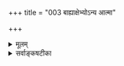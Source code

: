 +++
title = "003 बाह्याक्षेभ्योऽन्य आत्मा"

+++
<details><summary>मूलम्</summary>

बाह्याक्षेभ्योऽन्य आत्मा तदखिलविषयप्रत्यभिज्ञातुरैक्यात् कर्तुः स्मृत्यादिकार्ये करणमिति मनो मानसिद्धं ततोऽन्यत् ।  
प्राणास्सङ्घातरूपा वपुरुदितनयान्न ध्रुवं चेतयन्ते ज्ञानं च ज्ञातृधर्मः क्षणिकमपि च वस्तेन नास्याऽऽत्मभावः ॥ ३ ॥
</details>

<details><summary>सर्वाङ्कषटीका</summary>

सन्त्यन्येऽपि पक्षाः  
शरीरात्मवादिनाम् इव  
इन्द्रियाद्य्-आत्म-वादिनाम् अपि ।  
'देहेन्द्रियमनः प्राणधीभ्योऽन्यः ' इति ह्य् आचार्याः ।  
देहातिरिक्तत्वं च साधितम् ।  
'अहं पश्यामि' 'अहं शृणोमि' इत्यादि-प्रतीति-स्वारस्यात्  
इन्द्रियस्य अहम्-अर्थत्व-प्रतीत्या इन्द्रियाण्य् एवात्मेति,  
देहात्मवाद-निराकरणानन्तरम् इन्द्रियात्मवादं निराकरोति- **बाह्येत्यादि** ।  

इन्द्रियेष्व् अपि **मनः** आन्तरम् ।  
चक्षुरादि बाह्यं तु तद्-अपेक्षया प्रसिद्धतरम् ।  
अतः प्रथममस्य वर्णनम्। 

[[135]]

**बाह्याक्षेभ्यः** =बाह्येन्द्रियेभ्यः चक्षुरादिभ्यः  
**आत्मा** = अहम्-अर्थः **अन्यः** = अतिरिक्तः ।  
कुतः ? इत्यत्र  
'दर्शन-स्पर्शनाभ्याम् एकार्थ-ग्रहणात्' (न्या. सू. 3-1-1) इति पारमर्षं वचः स्मरन्नाह -  
**तद्-अखिल-विषय-प्रत्यभिज्ञातुः** = **तेषाम्** = इन्द्रियाणाम् अखिलाः ये विषयाः रूपरसगन्धस्पर्शशब्दाः, तेषां प्रत्यभिज्ञातुः प्रतिसन्धातुः **ऐक्यात्** =एकत्वात् ।  
अस्ति हि 'योऽहमपश्यं पूर्वम् यम्, सोऽहमद्य तं स्पृशामि' इति द्रष्टुः स्प्रष्टुश् च ऐक्यानुसन्धानम् ।  
द्रष्टृ चक्षुरिन्द्रियम्, स्पष्टृ तु त्वगिन्द्रियम् ।  
उभयोर् ऐक्यासंभवात्, उभयातिरिक्त एव कश्चित् एकः द्रष्टा च स्प्रष्टा च भवति ।  
'यस्य गन्धम् अजिघ्रम्, तद् इदं कुसुमं पश्यामि' इति अस्ति पञ्चानाम् अपीन्द्रियाणां परस्परं **प्रत्यभिज्ञा** ।  
अतः इन्द्रियातिरिक्त एवात्मा । 

'अहं पश्यामि' ' अहं जिघ्रेमि' इत्यादयस्तु, चैतन्याभिव्यक्ति-सहकारित्व-प्रयुक्तत्वाद् औपचारिका  
नार्थसाधनक्षमा इत्य्-आदिकम् अग्रे व्यक्ती-भविष्यति ।  
अतः इन्द्रियातिरिक्तत्वं आत्मनः सिद्धम् ।  

'प्रत्येकं चेतनत्वे बहुरिह कलहो वीतरागो न जातः' इत्येतद् दूषणम् अत्राप्य् ऊह्यम् ॥

‘अहमाददे' ‘अहं वाच्मि' इत्यादिव्यवहारात् कर्मेन्द्रियाणाम् अप्य् अहम्-अर्थत्व-निराकरणम् अत्र विवक्षितम् इत्यभिप्रायेण ‘बाह्याक्ष'पदम् ।  
'प्रत्यभिज्ञातुरैक्यात्' इति हेतुः समानो ज्ञानकर्मेन्द्रिययोः ।  
' योऽहं तत्रा- गच्छम्, स एवाहमिदमाददे' इति गन्तुरादातुश्चैक्यप्रत्यभिज्ञायास्सत्त्वात् ।  
अतः कर्मेन्द्रियाणाम् अनेकानाम् आत्मत्वासंभवः,  
ज्ञानेन्द्रिय-न्यायेनैव सिद्ध्यतीत्य् अभिप्रायेण पृथग्-अनुक्तिः ।  
एवं 'प्रत्येकं चेतनत्वे बहुरिह कलहः' इत्यादिन्यायो ऽत्रापि समानः ॥

अस्तु तर्हि मन एवाहम्-अर्थः,  
'अहं स्मरामि' 'अहं मन्ये' इत्यादौ  
मनस एव कर्तृत्वं भाति,  
तस्य एकत्वात् स्थिरत्वाच् च  
पूर्वोक्त-दोषाणां परिहारात् इत्यत्राह - **कर्तुर्**-इत्यादि ।  

मनः अस्तीत्य्-अत्र न हि प्रत्यक्षं प्रमाणम्,  
अतीन्द्रियं हि मनः ।  
रूपादि-साक्षात्कार-करणतया यथा चक्षुरादि-सिद्धिः,  
तथा स्मृत्यादि-करणतया मनसः सिद्धिः ।  
तथा च स्मृतेः करणतयैव मनसः सिद्ध्या,  
**स्मर्ता** = स्मृतिकर्ता अन्यः वर्तत एवेति, स एवात्मा;  
न तु करणतया सिद्धं मनः ।  
**कर्तुः** = स्मरणकर्तुः = स्मृत्यादिकार्ये;  
आदिपदेन सुख-दुःखाद्यनुभव-ग्रहणम् ।  
एवञ् च स्मृति-सुखादि-साक्षात्कार-करणतया  
मनः **मानसिद्धम्** = अनुमान-रूप-प्रमाण-सिद्धम् ।  
एवञ्च मनस्-साधन-काल एव  
**स्मृतिकर्ता** = स्मर्ता आत्मा सिद्ध एवेत्य् अतोऽपि मनः न आत्मा ।  
अत एव ‘स्वयम् एवात्मनात्मानं वेत्थ त्वम् ' ( गी. 10-15 ) इतिवद्-एकस्यैव कर्तृत्व-करणत्वे भवेताम् इत्य्-अस्य नावकाशः -  
मनस्-साधन-काल एवात्मनस् सिद्धत्वेन  
धर्मि-ग्राहक-प्रमाण-विरोधापत्तेः ।  
' अहं मन्ये' इत्यादिकं तु पूर्ववद् औपचारिकम्,  
'मनसा स्मरामि' इत्यपि - प्रयोगाच् च । 

ननु 

> अतीन्द्रियवस्तु-सद्-भावे श्रुतिर् एव प्रमाणं प्रदर्शितं पूर्वम् (जड. श्लो. 11 ) । 
अत्र तु स्मृत्यादि-करणतया मनसः सिद्धिर् इति  
कथम् उच्यत 

इति चेत्, सत्यम्;  
परमतानुरोधेन, प्रमाण-संप्लव-वादाद् वा तथोक्तिर् इति विभाव्यम् ॥

> मनसः आत्मत्वे निरस्ते,  
ततोऽपि पराः प्राणाः आत्मा भवन्तु,  
सुषुप्तौ मनस उपरतावपि प्राणानाम् अनुपरतेः ।  
मरणानन्तरं ' जीवो गतः' इति स्थाने 'प्राणा गताः' इति व्यवहरन्ति ।  
जीव-शब्दो ऽपि  
'जीव प्राण-धारणे' इति धातोर् निष्पन्नः  
जीव-प्राणयोर् निकट संबन्धं वक्ति ।  
'प्राणो हि पिता प्राणो माता' (छां. 7- 15- 1) इति जीव-वाचि-पित्रादि-शब्दैः समानाधिकरणतया प्राणशब्दो निर्दिश्यते ।  
अतः प्राण एवास्तु आत्मा,

इति चेत् — **सङ्घातरूपाः प्राणाः**,  
**वपुर्-उदितनयात्** = वपुषि शरीरे उदितः यः **नयः** = न्यायः -  
' प्रत्येकं चेतनत्वे बहुरिह कलहो वीतरागो न जातः' इत्युक्तः,  
तादृशन्यायात्  
**ध्रुवम्** = दृढम् अथवा सर्वथा  
**न चेतयन्ते** = चैतन्याश्रया न भवन्ति, चेतना न भवन्तीति भावः ।  

प्राणशब्द एक-वचनान्तः मुख्य-प्राण-मात्र-वाची ।  
तस्य वृत्तयः पञ्च ।  
एतद्दृष्ट्या तु नित्यं बहुवचनान्तः प्राणशब्दः ।  
प्राण-वृत्त्य्-अन्तर्गतोऽपि कश्चित् प्राणो वर्तते,  
'हृदि प्राणो गुदेऽपानः' इत्यादिप्रमाणात् ।  
अतश्च प्राणशब्दो मुख्यप्राणमात्रवाची कश्चित्,  
अन्यच् च तद्-वृत्ति-वाचीति मन्तव्यम् ।  
प्रकृते पञ्चप्राणानामात्मत्वं निराक्रियते ।  
'पुंसि भूम्न्य् असवः प्राणाः ' 'हृदि प्राणः ' इति कोशो द्रष्टव्यः ।  

प्राणानां प्रत्येकं चैतन्यम्, उत समुदाये ?  
द्वेधाप्यसंभवः पूर्वोक्तन्यायेन (पुट- 1) बोध्य इत्यर्थः ।  
'जीव' धातुः जीवप्राणयोर्निकटसंबन्धं वक्ति, न त्वभेदम् । 'जीवो गतः' इति स्थाने 'प्राणो गतः ' इत्युक्तिरपि जीवप्राणयोरत्यन्तनिकटसंबन्धमूला । संसार्यात्मनस्सकलव्यापारस्यापि प्राणाधीनत्वात् 'प्राणस्येदं वशे सर्वम्' (प्रश्न. 2-13 ) इत्यादिश्रुत्या च तद्दृढीकरणात् 'प्राणो हि पिता' इत्यादिनिर्देशः । ' प्राणी' इति वक्तव्ये प्राधान्यात् ‘प्राणः' इति निर्देशः । अन्यथा हि केवलप्राणस्य जडत्वात् प्राणोपासकस्येतरसर्वश्रेष्ठत्वकथनं विरुद्ध्येत । अतः प्राणा अपि न जीवाः ॥

ननु "मुख्यप्राणस्यैकत्वात् उक्तदोषासंभवात्  
स एवास्त्वात्मे"ति चेत्,  
तादृश-प्राणस्य लोकतो ऽसिद्धेः, श्रुत्यैव सिद्धेः,  
श्रुत्यैव च प्राणानित्यतायाः, जीव-नित्यतायाश् च कथनात्  
मुख्यप्राणोऽपि नात्मा । 

जीव-दृष्ट्या प्राणस्य स्थानं महद् इति दृष्ट्यैव  
मन-आत्मवादानन्तरं प्राणात्मवाद-विचारः कृतः ।  
वस्तु-स्वरूप-दृष्ट्या तु प्राणापेक्षया मनः उपरितनं तत्त्वम् । मनो ह्य् आहङ्कारिकम् । प्राणास्तु वायुविशेषरूपाः, अत एव भौतिकाः ।  
विचारितं चेदं पूर्वसर एव ( श्लो. 43 ) ।  
एवं सत्य् अपि जीवोपकार-दृष्ट्या प्राणो मनोऽपेक्षयापि उपरितनः,  
'मनः प्राणे' इति हि मरणकाले मन-उत्क्रान्त्य्-अनन्तरम् एव प्राणोत्क्रान्ति-श्रवणात् ।  
तत्त्वोत्पत्ति-दृष्ट्या तु प्राणाद् ऊर्ध्वं मनः ।  
एतद्-दृष्ट्या प्राणमय-कोशानन्तरम् एव मनोमय-कोश उक्तस् तैत्तिरीयके ॥

प्राणात्मवादापेक्षया परो विज्ञानात्मवादः ।  
पुरुषे मृते ' जीवो निर्गतः ' 'प्राणो निर्गतः' इतिवत् 'ज्ञानं नष्टम्' इत्य् अप्य् अस्ति लोकव्यवहारः ।  
अतः ज्ञानम् एवात्मा इति सांख्याः,  
बौद्धैकदेशि-विज्ञान-वादिनः, ब्रह्म-विवर्त-वादिनश् च ।  
एतन्-मत-त्रयम् अपि एकयैव युक्त्या निराकरोति -  
ज्ञानं चेत्यादि । 

**ज्ञानं च** = ज्ञानं तु **ज्ञातृ-धर्मः** = ज्ञातुः आत्मनः धर्मः ।  
तेन **अस्य** = ज्ञानस्य **आत्मभावः** = आत्मत्वम् न ।  
बौद्धमतेऽधिक-दूषणम् - **अपि च वः क्षणिकम् अपि** इति ।  
क्षणिकात्मवादिनः किल ते ।  
एतेषाम् एव 'योगाचाराः' इत्य्-अपि प्रथा ।  
शरीरस्य क्षणिकस्यात्मत्वे, बाल्ये विलोकितस्य,  
तद्-अनन्तरं स्मरणानुपपत्त्यादिकम् अत्रापि समानम् इति भावः ।  

ज्ञानं किल 'जानामि' इति धात्व्-अर्थतया प्रतीयते । धात्वर्थश् च क्रिया-विशेषः ।  
क्रिया च कर्तुः धर्मः ।  
' अहं करोमि ' ' अहं जानामि' इति खलु व्यवहारः ।  
अत्र 'अहम्' इत्य् अन्यः शब्दः, 'जानामी' ति चान्यः शब्दः ।

[[137]]



' जानामि' इति धात्वर्थस्याश्रयतया प्रतीयमानः अहम्पदार्थः खलु आत्मा । ज्ञातुः अहमर्थस्यात्मनो धर्मः ज्ञानम् । अतः ज्ञानात्मवादोऽपि न प्रामाणिकः, किन्तु ज्ञात्रात्मवाद एव प्रामाणिकः ॥

ननु 

> सिद्धान्ते आत्मनः ज्ञान-रूपत्वाङ्गीकारात्,  
ज्ञान-पदेन निर्देशः आवश्यक एवेति,  
कथं तन्निरास 

इति चेत्, तत्त्वं न जानाति भवान् ।  
आत्मनः स्व-प्रकाशत्वात् 'ज्ञान-स्वरूपः' इत्युच्यते । 'ज्ञानम्' इति पदं तु धर्म-वाच्य् एव ।  
‘अहम्' इत्येव आत्म-वाची शब्दः ।  
अधिकम् अग्रे ( श्लो. 5) भविष्यति ॥


यद्य् अप्य् अत्र ज्ञानात्मवादः, विज्ञानात्मवादश् च नैकः ।  
सांख्याः, तद्-अनुसारिणः वेदान्त्य्-एकदेशिनश् च ज्ञानात्म-वादिनः ।  
योगाचारास् तु विज्ञानात्म-वादिनः, न तु ज्ञानात्म-वादिनः ।  

जीवात्मा च विज्ञानात्मा ।  
'विज्ञानात्मा पुरुषः' (प्र.5-9)  
‘विज्ञानात्मा सह देवैश् च सर्वेः' ( प्र -11 ) इत्यादाव् इदं स्पष्टम् ।  
एतत् तत्त्वं समये व्यक्ती-भविष्यति ।  

ज्ञान-विज्ञान-पदयोः  
'ज्ञान-विज्ञान-तृप्तात्मा' (गी. 6 - 8 )  
'ज्ञानं विज्ञान-सहितम् ' ( गी. 9 - 1 )  
'ज्ञानं विज्ञानम् आस्तिक्यम्' (गी.18-42 )  
इत्यादावसकृत् सहप्रयोगात् पर्यायत्वं न भवति ।  

पद-द्वय-समभिव्याहारे तथात्वेऽपि,  
प्रत्येकं तयोः पदयोः नास्ति पर्यायत्वम् इति तु न वाच्यम्;  
अर्थ-भेद-ज्ञान-वतस् तत्-तद्-अर्थे व्यवस्थिततयैव  
पदस्य प्रयोक्तव्यत्वात् ,  
स्थूल-दृष्टि-व्यवहारस्यार्थसाधकत्वासंभवात्।   

अतश् चात्र ज्ञान-पद-प्रयोगो न युज्यत इव;  
तथापि बहुभिस् तथा व्यवहारात्  
तद्-अनुसारेणैवम् उक्तम् । 

एतेन  
'अस्तु तर्हि क्षणिक-विज्ञाने गौरवात् नित्य-विज्ञानम् एवात्मा' ( मु.प्रत्य.) इत्य्-आदिकम् अप्यापातत एव ।  
स्थूल-दृष्ट्या ऋत-सत्य-पदवत्  
ज्ञान-विज्ञान-पदे पर्यायतया प्रयुज्येते ।  
एतत्-प्रसिद्ध्य्-अनुरोधेनैवाचार्यैः नवीनानां रीतिर् अनुसृतेति द्रष्टव्यम् ।  

वस्तुतस् तु बौद्धा नैरात्म्य-वादिनः ।  
अतः 'विज्ञानात्म-वादी' इत्यपि न युक्तम्;  
किन्तु 'विज्ञान-वादी' इत्येव युक्तम् ।  

परं तु स्कन्ध-पञ्चकात्मनि जीवे  
विज्ञानस्याप्राधान्यात् 'विज्ञानात्म-वादी' इति नवीनानां क्वचिन् निर्देशः ॥

ननु केषाम् एते मतभेदाः ?  
चार्वाकाणाम् एवेति बहवः ।  

> 'शरीरस्य न चैतन्यं  
मृतेषु व्यभिचारतः।  
तथात्वं चेद् इन्द्रियाणाम्  
उपघाते कथं स्मृतिः ॥  
मनोऽपि न तथा ' (मुक्ता.) 

इत्य्-आदाव् अपि वर्णिता एते ।  
इन्द्रियादयः किलानुमान-गम्याः।  

तर्हि ‘प्रत्यक्षम् एकं प्रमाणम् इति चार्वाकाः' इति कथम्?  
चार्वाक-भेदा इत्य् अस्त्व् इत्यादि-कथनं बालिश-भाव-मूलम् ।  
एवं सति 

> 'असुराणां व्यामोहनार्थं सुरगुरुणा चार्वाक-मतम् उपदिष्टम्' 

इत्यादेस् तिलाञ्जलिर् एव ।  

किञ्च 'प्रत्यक्षमेव प्रमाणम्' इत्युक्त्वा  
'प्रत्यक्ष-सिद्धानि भूतानि चत्वार्येव सन्ति' इत्य् अप्य् उक्त्वा,  
'तेभ्यश् चैतन्यं किण्व+++(=yeast)++++आदिभ्यो मद-शक्तिवत्' इति कथने,  
चैतन्यस्य केन प्रमाणेन सिद्धिः ?  
इति प्रश्ने किमुत्तरम् ?  

न हि चैतन्यं चक्षुर्-आदिग्राह्यम् ।  
नापि मनो-ग्राह्यम्, मनस एव प्रत्यक्षेणासिद्धेः ।  
अतो विचारासहत्वात्, प्राचीनैर् अनुल्लेखाच् च  
'चार्वाक-दर्शनम्' पण्डित-कुल-कल्पना-मात्रम् ॥

इदम् अत्रावधेयम् -  
आत्मा नामाहम्-अर्थः ।  
अयम् एव प्रत्यग्-अर्थः ।  
'कश्चिद् धीरः प्रत्यग्-आत्मानम् ऐक्षत् (कठ. 2- 4- 1) इति श्रुतिरपि ।  
तथाच 'अहम्' इति प्रतीतिर् यत्र यत्र भवति,  
तस्य सर्वास्याप्य् आत्मत्वं प्रसज्यत एव ।  

तत्र प्रथमं स्थूले शरीरे 'अहम्' इति प्रत्यक्त्वं सर्वानुभव-सिद्धम् ।  
अत आत्मवादस्यात्रैवोपक्रमः।  
अत एव 

> 'विज्ञान-घन एवैतेभ्यो भूतेभ्यस्  
> समुत्थाय तान्य् एवानु विनश्यति'  
> (बृ. 4-4-12 ) 

इति याज्ञवल्क्येनोपदेशे,  

> 'अत्रैव मा भगवान् अमूम् उहन्  
न प्रेत्य संज्ञास्तीति' 

इति मैत्रेय्या स्वस्य मोहे कथितेऽपि, याज्ञवल्क्यः 

> 'न वा अरे अहं मोहं ब्रवीम्य्  
अलं वा अर इदं विज्ञानाय' 

इति प्रत्युवाच सः ।  
अध्यात्मविज्ञानस्येदं प्रथमसोपान-रूपम् इत्य् आशयः ।  

एतद् विवरण-रूपम् एवान्न-मय--प्राण-मय--मनो-मय--विज्ञान-मयानन्दमयात्म-वादास् तैत्तिरीयक-वर्णिताः ।  
अस्य साधन-वर्णन-रूपा भृगुवल्ली ।  
एवं 

> ‘स वा अयमात्मा ब्रह्म विज्ञानमयो मनोमयः प्राणमयः' (बृ. 6-4-5) 

इत्याद्यपि द्रष्टव्यम् । एवं मधुविद्यायां 

> ‘यश् चायम् अध्यात्मं शारीरः’(बृ. 4-5-1) 

इत्याद्य् आरभ्य 'यश् चायम् अध्यात्मं मानुषः' (13) इत्य्-आद्य् अपि द्रष्टव्यम् ॥

> आसीद् ऐन्धनिकः कश्चित्  
जीवन् कष्टेन दुर्भगः ।  
एधेभ्यस् स ययौ जातु  
वन-प्रान्तं समीप-गम् ॥  
तत्रागतस् तदा साधुः  
कश्चित्तं दययाब्रवीत् ।  
किम् अत्र क्लिश्यसे गच्छ  
वनान्तर् इति चाब्रवीत् ॥  
सोऽपि गत्वा वनस्यान्तर्  
अपश्यच्चन्दनद्रुमान् ।  
विस्मितस्स तु तत्काष्ठान्  
विक्रीय सुखितोऽभवत् ॥  
>
> पुनः कदाचित्तं साधुः  
गन्तुं प्राहाग्रतोऽपि सः ।  
सोऽपि गत्वा ततोऽप्यन्तस्  
त्वपश्यद् राजताश् शिलाः ॥  
ता आदाय तु दीनस्सः  
क्रमशो धनिकोऽभवत् ।  
>
> पुनरप्याह तं साधुस्  
ततोऽन्तर् गन्तुम् अग्रतः ॥  
सोऽपि गत्वा ततस् तत्र  
सुवर्ण-शकलान् बहून् ।  
दृष्ट्वानीय प्रमुदितस्  
ततोऽपि धनिकोऽभवत् । 
> 
> पुनरप्याह तं साधुस्  
ततोऽन्तर् गन्तुमग्रतः ।  
सोऽपि गत्वा ततस्तत्र  
वज्रवैडूर्यकान् बहून् ।  
निधीन् अनन्तान् संप्राप्य  
नित्यानन्दयुतोऽभवत् ।  
> 
> एवं हि वर्ततेऽध्यात्म-  
रहस्यं गहनं क्रमात् ॥  
भूतात्मानम् उपक्रम्या-  
ऽऽपरमात्मानमेव च ।  
सर्वं स एव सर्वात्मा  
भाति सर्वत्र सर्वदा ॥

तथा हि श्रुतिस्मृतयः - 

> 'सर्वं तं परादाद्यो ऽन्यत्रात्मनस् सर्वं वेद' (बृ.4-4-6, 6-5-7),  
'पुरुषे त्वाविस्तराम् आत्मा' (ऐ.ब्रा.)  
'स वा एष पुरुषः पञ्चधा पञ्चात्मा,  
येन सर्वमिदं प्रोतम्' (म. ना. 50),  
'भूतात्मा चेन्द्रियात्मा च बुद्ध्यात्मा च तथा भवान् । जीवात्मा परमात्मा च त्वमेवं पञ्चधा स्थितः ॥', 'एको विष्णुर्महद्भूतं पृथग्भूतान्यनेकशः । त्रीन् लोकान् व्याप्य भूतात्मा भुङ्गे विश्वभुगव्ययः' 'एकत्वे सति नानात्वं नानात्वे सति चैकता । अचिन्त्यं ब्रह्मणो रूपं कस्तद्वेदितुमर्हति ॥ 

इत्याद्याः । 

> 'वस्तुतस्त्विदं सर्वं क्षीरे सर्पिरिवार्पितम्' (श्वे.1-16) 

इत्युक्तरित्यनुसारितैत्तिरीयपञ्चकोशमूलम् । 

श्रीभाष्यकारा अपि संसार्यात्मनो भूत-मयत्वं वदन्तीत्यप्यवधेयम्  (ब्र.सू.4-2-5)॥

शिष्टं सर्वं बुद्धिमद्भिस्  
स्वयम् ऊह्यं ततोऽथवा ।  
सेव्यास् सन्तो मार्गयित्वा  
सत्सङ्गस् सर्वभेषजम् ॥ ३ ॥
</details>
